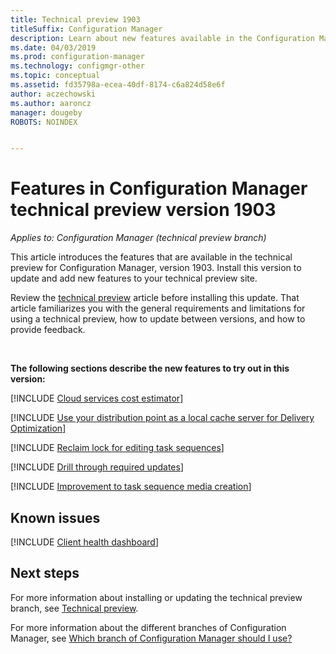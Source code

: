 ```yaml
---
title: Technical preview 1903
titleSuffix: Configuration Manager
description: Learn about new features available in the Configuration Manager technical preview branch version 1903.
ms.date: 04/03/2019
ms.prod: configuration-manager
ms.technology: configmgr-other
ms.topic: conceptual
ms.assetid: fd35798a-ecea-40df-8174-c6a824d58e6f
author: aczechowski
ms.author: aaroncz
manager: dougeby
ROBOTS: NOINDEX


---
```


# Features in Configuration Manager technical preview version 1903

*Applies to: Configuration Manager (technical preview branch)*

This article introduces the features that are available in the technical preview for Configuration Manager, version 1903. Install this version to update and add new features to your technical preview site.

Review the [technical preview](/sccm/core/get-started/technical-preview) article before installing this update. That article familiarizes you with the general requirements and limitations for using a technical preview, how to update between versions, and how to provide feedback.

<br>

**The following sections describe the new features to try out in this version:**  

<!-- [!INCLUDE [Replace toast notifications with dialog window](includes/1903/3555947.md)] -->

[!INCLUDE [Cloud services cost estimator](includes/1903/3555774.md)]

[!INCLUDE [Use your distribution point as a local cache server for Delivery Optimization](includes/1903/3555764.md)]

[!INCLUDE [Reclaim lock for editing task sequences](includes/1903/3699337.md)]

[!INCLUDE [Drill through required updates](includes/1903/4224414.md)]

[!INCLUDE [Improvement to task sequence media creation](includes/1903/4090666.md)]

## Known issues

[!INCLUDE [Client health dashboard](includes/1903/known-issue-health.md)]

## Next steps

For more information about installing or updating the technical preview branch, see [Technical preview](/sccm/core/get-started/technical-preview).

For more information about the different branches of Configuration Manager, see [Which branch of Configuration Manager should I use?](/sccm/core/understand/which-branch-should-i-use)
